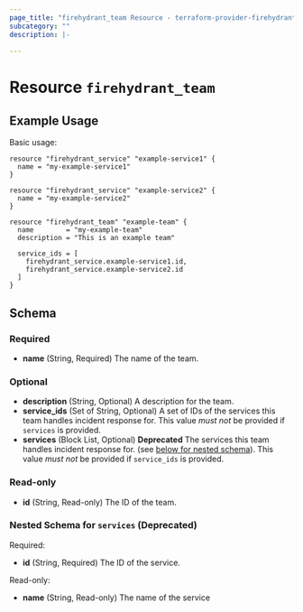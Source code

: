 ```yaml
---
page_title: "firehydrant_team Resource - terraform-provider-firehydrant"
subcategory: ""
description: |-
  
---
```


# Resource `firehydrant_team`

## Example Usage

Basic usage:

```hcl
resource "firehydrant_service" "example-service1" {
  name = "my-example-service1"
}

resource "firehydrant_service" "example-service2" {
  name = "my-example-service2"
}

resource "firehydrant_team" "example-team" {
  name        = "my-example-team"
  description = "This is an example team"
  
  service_ids = [
    firehydrant_service.example-service1.id,
    firehydrant_service.example-service2.id
  ]
}
```

## Schema

### Required

- **name** (String, Required) The name of the team.

### Optional

- **description** (String, Optional) A description for the team.
- **service_ids** (Set of String, Optional) A set of IDs of the services this team handles incident response for.
  This value _must not_ be provided if `services` is provided.
- **services** (Block List, Optional) **Deprecated** The services this team handles incident response for.
   (see [below for nested schema](#nestedblock--services)). This value _must not_ be provided if 
   `service_ids` is provided.

### Read-only

- **id** (String, Read-only) The ID of the team.

<a id="nestedblock--services"></a>
### Nested Schema for `services` (Deprecated)

Required:

- **id** (String, Required) The ID of the service.

Read-only:

- **name** (String, Read-only) The name of the service


